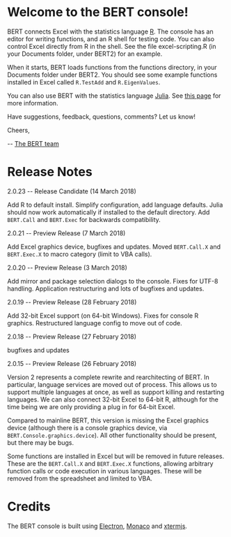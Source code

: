 

# Welcome to the BERT console! # 

BERT connects Excel with the statistics language [R][1]. The console has
an editor for writing functions, and an R shell for testing code. You can 
also control Excel directly from R in the shell. See the file 
excel-scripting.R (in your Documents folder, under BERT2) for an example.

When it starts, BERT loads functions from the functions directory, in 
your Documents folder under BERT2. You should see some example functions 
installed in Excel called `R.TestAdd` and `R.EigenValues`.

You can also use BERT with the statistics language [Julia][2]. See 
[this page][3] for more information. 

Have suggestions, feedback, questions, comments?  Let us know!  

Cheers,

 -- [The BERT team][4]

[1]: https://cran.r-project.org/
[2]: https://julialang.org/downloads/
[3]: https://bert-toolkit.com/using-julia-with-bert
[4]: https://bert-toolkit.com/contact

# Release Notes #

2.0.23 -- Release Candidate (14 March 2018)

Add R to default install. Simplify configuration, add language defaults.
Julia should now work automatically if installed to the default directory.
Add `BERT.Call` and `BERT.Exec` for backwards compatibility.

2.0.21 -- Preview Release (7 March 2018)

Add Excel graphics device, bugfixes and updates. Moved `BERT.Call.X`
and `BERT.Exec.X` to macro category (limit to VBA calls).

2.0.20 -- Preview Release (3 March 2018)

Add mirror and package selection dialogs to the console. Fixes for UTF-8 
handling. Application restructuring and lots of bugfixes and updates.

2.0.19 -- Preview Release (28 February 2018)

Add 32-bit Excel support (on 64-bit Windows). Fixes for console R graphics.
Restructured language config to move out of code.

2.0.18 -- Preview Release (27 February 2018)

bugfixes and updates

2.0.15 -- Preview Release (26 February 2018)

Version 2 represents a complete rewrite and rearchitecting of BERT. In 
particular, language services are moved out of process. This allows us to
support multiple languages at once, as well as support killing and restarting
languages. We can also connect 32-bit Excel to 64-bit R, although for the 
time being we are only providing a plug in for 64-bit Excel.

Compared to mainline BERT, this version is missing the Excel graphics device
(although there is a console graphics device, via `BERT.Console.graphics.device`). 
All other functionality should be present, but there may be bugs.

Some functions are installed in Excel but will be removed in future releases.
These are the `BERT.Call.X` and `BERT.Exec.X` functions, allowing arbitrary 
function calls or code execution in various languages. These will be removed
from the spreadsheet and limited to VBA.

# Credits #

The BERT console is built using [Electron][5], [Monaco][6] and 
[xtermjs][7]. 

[5]: https://electronjs.org/
[6]: https://github.com/Microsoft/monaco-editor
[7]: https://xtermjs.org/
